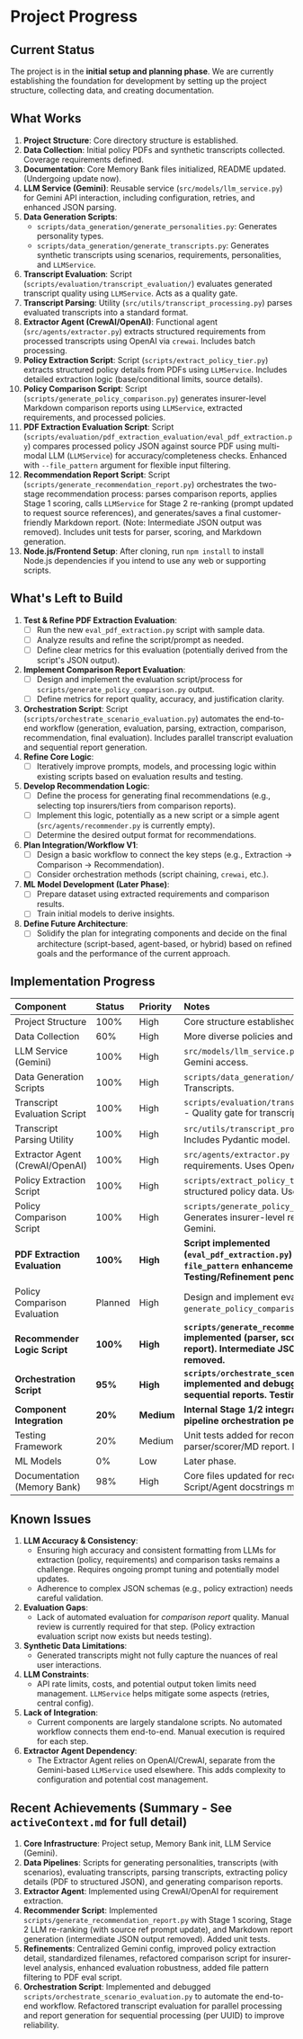 # Project Progress

## Current Status

The project is in the **initial setup and planning phase**. We are currently establishing the foundation for development by setting up the project structure, collecting data, and creating documentation.

## What Works

1.  **Project Structure**: Core directory structure is established.
2.  **Data Collection**: Initial policy PDFs and synthetic transcripts collected. Coverage requirements defined.
3.  **Documentation**: Core Memory Bank files initialized, README updated. (Undergoing update now).
4.  **LLM Service (Gemini)**: Reusable service (`src/models/llm_service.py`) for Gemini API interaction, including configuration, retries, and enhanced JSON parsing.
5.  **Data Generation Scripts**:
    *   `scripts/data_generation/generate_personalities.py`: Generates personality types.
    *   `scripts/data_generation/generate_transcripts.py`: Generates synthetic transcripts using scenarios, requirements, personalities, and `LLMService`.
6.  **Transcript Evaluation**: Script (`scripts/evaluation/transcript_evaluation/`) evaluates generated transcript quality using `LLMService`. Acts as a quality gate.
7.  **Transcript Parsing**: Utility (`src/utils/transcript_processing.py`) parses evaluated transcripts into a standard format.
8.  **Extractor Agent (CrewAI/OpenAI)**: Functional agent (`src/agents/extractor.py`) extracts structured requirements from processed transcripts using OpenAI via `crewai`. Includes batch processing.
9.  **Policy Extraction Script**: Script (`scripts/extract_policy_tier.py`) extracts structured policy details from PDFs using `LLMService`. Includes detailed extraction logic (base/conditional limits, source details).
10. **Policy Comparison Script**: Script (`scripts/generate_policy_comparison.py`) generates insurer-level Markdown comparison reports using `LLMService`, extracted requirements, and processed policies.
11. **PDF Extraction Evaluation Script**: Script (`scripts/evaluation/pdf_extraction_evaluation/eval_pdf_extraction.py`) compares processed policy JSON against source PDF using multi-modal LLM (`LLMService`) for accuracy/completeness checks. Enhanced with `--file_pattern` argument for flexible input filtering.
12. **Recommendation Report Script**: Script (`scripts/generate_recommendation_report.py`) orchestrates the two-stage recommendation process: parses comparison reports, applies Stage 1 scoring, calls `LLMService` for Stage 2 re-ranking (prompt updated to request source references), and generates/saves a final customer-friendly Markdown report. (Note: Intermediate JSON output was removed). Includes unit tests for parser, scoring, and Markdown generation.
13. **Node.js/Frontend Setup**: After cloning, run `npm install` to install Node.js dependencies if you intend to use any web or supporting scripts.

## What's Left to Build

1.  **Test & Refine PDF Extraction Evaluation**:
    *   [ ] Run the new `eval_pdf_extraction.py` script with sample data.
    *   [ ] Analyze results and refine the script/prompt as needed.
    *   [ ] Define clear metrics for this evaluation (potentially derived from the script's JSON output).
2.  **Implement Comparison Report Evaluation**:
    *   [ ] Design and implement the evaluation script/process for `scripts/generate_policy_comparison.py` output.
    *   [ ] Define metrics for report quality, accuracy, and justification clarity.
3.  **Orchestration Script**: Script (`scripts/orchestrate_scenario_evaluation.py`) automates the end-to-end workflow (generation, evaluation, parsing, extraction, comparison, recommendation, final evaluation). Includes parallel transcript evaluation and sequential report generation.
4.  **Refine Core Logic**:
    *   [ ] Iteratively improve prompts, models, and processing logic within existing scripts based on evaluation results and testing.
4.  **Develop Recommendation Logic**:
    *   [ ] Define the process for generating final recommendations (e.g., selecting top insurers/tiers from comparison reports).
    *   [ ] Implement this logic, potentially as a new script or a simple agent (`src/agents/recommender.py` is currently empty).
    *   [ ] Determine the desired output format for recommendations.
5.  **Plan Integration/Workflow V1**:
    *   [ ] Design a basic workflow to connect the key steps (e.g., Extraction -> Comparison -> Recommendation).
    *   [ ] Consider orchestration methods (script chaining, `crewai`, etc.).
6.  **ML Model Development (Later Phase)**:
    *   [ ] Prepare dataset using extracted requirements and comparison results.
    *   [ ] Train initial models to derive insights.
7.  **Define Future Architecture**:
    *   [ ] Solidify the plan for integrating components and decide on the final architecture (script-based, agent-based, or hybrid) based on refined goals and the performance of the current approach.

## Implementation Progress

| Component                          | Status      | Priority | Notes                                                                                                |
| :--------------------------------- | :---------- | :------- | :--------------------------------------------------------------------------------------------------- |
| Project Structure                  | 100%        | High     | Core structure established.                                                                          |
| Data Collection                    | 60%         | High     | More diverse policies and scenarios needed.                                                          |
| LLM Service (Gemini)               | 100%        | High     | `src/models/llm_service.py` - Centralized Gemini access.                                             |
| Data Generation Scripts            | 100%        | High     | `scripts/data_generation/` - Personalities & Transcripts.                                            |
| Transcript Evaluation Script       | 100%        | High     | `scripts/evaluation/transcript_evaluation/` - Quality gate for transcripts.                          |
| Transcript Parsing Utility         | 100%        | High     | `src/utils/transcript_processing.py` - Includes Pydantic model.                                      |
| Extractor Agent (CrewAI/OpenAI)    | 100%        | High     | `src/agents/extractor.py` - Extracts requirements. Uses OpenAI.                                      |
| Policy Extraction Script           | 100%        | High     | `scripts/extract_policy_tier.py` - Extracts structured policy data. Uses Gemini.                     |
| Policy Comparison Script           | 100%        | High     | `scripts/generate_policy_comparison.py` - Generates insurer-level reports. Uses Gemini.              |
| **PDF Extraction Evaluation**      | **100%**    | **High** | **Script implemented (`eval_pdf_extraction.py`) with `--file_pattern` enhancement. Testing/Refinement pending.** |
| Policy Comparison Evaluation       | Planned     | High     | Design and implement evaluation for `generate_policy_comparison.py`.                                 |
| **Recommender Logic Script**       | **100%**    | **High** | **`scripts/generate_recommendation_report.py` implemented (parser, score, re-rank, MD report). Intermediate JSON output removed.** |
| **Orchestration Script**           | **95%**     | **High** | **`scripts/orchestrate_scenario_evaluation.py` implemented and debugged. Parallel eval, sequential reports. Testing pending.** |
| **Component Integration**          | **20%**     | **Medium** | **Internal Stage 1/2 integration done. Full pipeline orchestration pending.**                        |
| Testing Framework                  | 20%         | Medium   | Unit tests added for recommender parser/scorer/MD report. More needed.                               |
| ML Models                          | 0%          | Low      | Later phase.                                                                                         |
| Documentation (Memory Bank)        | 98%         | High     | Core files updated for recommender script. Script/Agent docstrings mostly present.                   |

## Known Issues

1.  **LLM Accuracy & Consistency**:
    *   Ensuring high accuracy and consistent formatting from LLMs for extraction (policy, requirements) and comparison tasks remains a challenge. Requires ongoing prompt tuning and potentially model updates.
    *   Adherence to complex JSON schemas (e.g., policy extraction) needs careful validation.
2.  **Evaluation Gaps**:
    *   Lack of automated evaluation for *comparison report* quality. Manual review is currently required for that step. (Policy extraction evaluation script now exists but needs testing).
3.  **Synthetic Data Limitations**:
    *   Generated transcripts might not fully capture the nuances of real user interactions.
4.  **LLM Constraints**:
    *   API rate limits, costs, and potential output token limits need management. `LLMService` helps mitigate some aspects (retries, central config).
5.  **Lack of Integration**:
    *   Current components are largely standalone scripts. No automated workflow connects them end-to-end. Manual execution is required for each step.
6.  **Extractor Agent Dependency**:
    *   The Extractor Agent relies on OpenAI/CrewAI, separate from the Gemini-based `LLMService` used elsewhere. This adds complexity to configuration and potential cost management.

## Recent Achievements (Summary - See `activeContext.md` for full detail)

1.  **Core Infrastructure**: Project setup, Memory Bank init, LLM Service (Gemini).
2.  **Data Pipelines**: Scripts for generating personalities, transcripts (with scenarios), evaluating transcripts, parsing transcripts, extracting policy details (PDF to structured JSON), and generating comparison reports.
3.  **Extractor Agent**: Implemented using CrewAI/OpenAI for requirement extraction.
4.  **Recommender Script**: Implemented `scripts/generate_recommendation_report.py` with Stage 1 scoring, Stage 2 LLM re-ranking (with source ref prompt update), and Markdown report generation (intermediate JSON output removed). Added unit tests.
5.  **Refinements**: Centralized Gemini config, improved policy extraction detail, standardized filenames, refactored comparison script for insurer-level analysis, enhanced evaluation robustness, added file pattern filtering to PDF eval script.
6.  **Orchestration Script**: Implemented and debugged `scripts/orchestrate_scenario_evaluation.py` to automate the end-to-end workflow. Refactored transcript evaluation for parallel processing and report generation for sequential processing (per UUID) to improve reliability.
